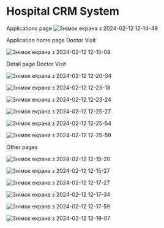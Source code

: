 # Hospital CRM System

Applications page
![Знімок екрана з 2024-02-12 12-14-49](https://github.com/kostya-kononenko/hospital_crm_system_odoo/assets/107486491/d6cd9251-ac6f-4bb5-8bf6-6843ab3f650b)

Application home page Doctor Visit

![Знімок екрана з 2024-02-12 12-15-08](https://github.com/kostya-kononenko/hospital_crm_system_odoo/assets/107486491/ba551766-2a42-459e-89fc-a4405a8da537)

Detail page Doctor Visit

![Знімок екрана з 2024-02-12 12-20-34](https://github.com/kostya-kononenko/hospital_crm_system_odoo/assets/107486491/cdf2b364-751e-421b-8e67-3c77e1f144f4)

![Знімок екрана з 2024-02-12 12-23-18](https://github.com/kostya-kononenko/hospital_crm_system_odoo/assets/107486491/000662c4-6005-4e83-883b-7d7dbcad6043)

![Знімок екрана з 2024-02-12 12-23-24](https://github.com/kostya-kononenko/hospital_crm_system_odoo/assets/107486491/f8337f59-e478-480e-93fa-a4cfd5c02447)

![Знімок екрана з 2024-02-12 12-25-27](https://github.com/kostya-kononenko/hospital_crm_system_odoo/assets/107486491/415a769f-1533-4cf0-a06f-758e731b7afc)

![Знімок екрана з 2024-02-12 12-25-54](https://github.com/kostya-kononenko/hospital_crm_system_odoo/assets/107486491/0aef2774-fddf-431d-bd21-008ab2f6579a)

![Знімок екрана з 2024-02-12 12-25-59](https://github.com/kostya-kononenko/hospital_crm_system_odoo/assets/107486491/c594d768-5ae3-4b1d-b6a5-aeacb7fb9d01)

Other pages


![Знімок екрана з 2024-02-12 12-15-20](https://github.com/kostya-kononenko/hospital_crm_system_odoo/assets/107486491/840d0d94-dd2d-4400-9d07-0e8cc3e206e4)

![Знімок екрана з 2024-02-12 12-15-27](https://github.com/kostya-kononenko/hospital_crm_system_odoo/assets/107486491/6169cc6e-395e-47cc-b432-9bfe2be7f0c2)

![Знімок екрана з 2024-02-12 12-17-27](https://github.com/kostya-kononenko/hospital_crm_system_odoo/assets/107486491/225e651a-6e55-4486-8af2-a7c7d40be38f)

![Знімок екрана з 2024-02-12 12-17-34](https://github.com/kostya-kononenko/hospital_crm_system_odoo/assets/107486491/701a1d0c-2cba-4e88-80ab-205b00758737)

![Знімок екрана з 2024-02-12 12-17-59](https://github.com/kostya-kononenko/hospital_crm_system_odoo/assets/107486491/933ab316-97d2-4bfb-8f07-ed3e4f6ca978)

![Знімок екрана з 2024-02-12 12-19-07](https://github.com/kostya-kononenko/hospital_crm_system_odoo/assets/107486491/612bfdf1-6f0f-4e6e-bf0c-e461079654b6)









